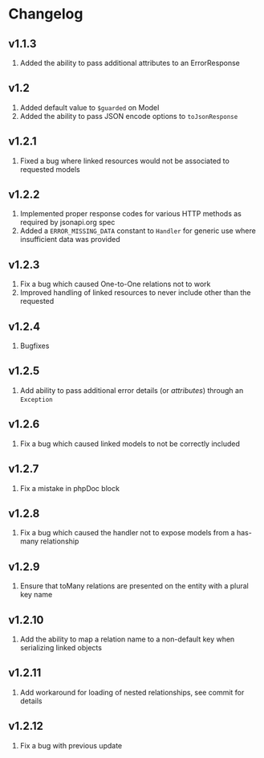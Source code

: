 Changelog
=========

v1.1.3
------

 1. Added the ability to pass additional attributes to an ErrorResponse

v1.2
----

 1. Added default value to `$guarded` on Model
 2. Added the ability to pass JSON encode options to `toJsonResponse`

v1.2.1
------

 1. Fixed a bug where linked resources would not be associated to requested models

v1.2.2
------

 1. Implemented proper response codes for various HTTP methods as required by jsonapi.org spec
 2. Added a `ERROR_MISSING_DATA` constant to `Handler` for generic use where insufficient data was provided

v1.2.3
------

 1. Fix a bug which caused One-to-One relations not to work
 2. Improved handling of linked resources to never include other than the requested

v1.2.4
------

 1. Bugfixes

v1.2.5
------

 1. Add ability to pass additional error details (or *attributes*) through an `Exception`

v1.2.6
------

 1. Fix a bug which caused linked models to not be correctly included

v1.2.7
------

 1. Fix a mistake in phpDoc block

v1.2.8
------

 1. Fix a bug which caused the handler not to expose models from a has-many relationship

v1.2.9
------

 1. Ensure that toMany relations are presented on the entity with a plural key name

v1.2.10
-------

 1. Add the ability to map a relation name to a non-default key when serializing linked objects

v1.2.11
-------

 1. Add workaround for loading of nested relationships, see commit for details

v1.2.12
-------

 1. Fix a bug with previous update
